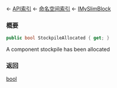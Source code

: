 ← [API索引](Api-Index) ← [命名空间索引](Namespace-Index) ← [IMySlimBlock](VRage.Game.ModAPI.Ingame.IMySlimBlock)

### 概要

```csharp
public bool StockpileAllocated { get; }
```

A component stockpile has been allocated

### 返回

[bool](https://docs.microsoft.com/en-us/dotnet/api/System.Boolean?view=netframework-4.6)

